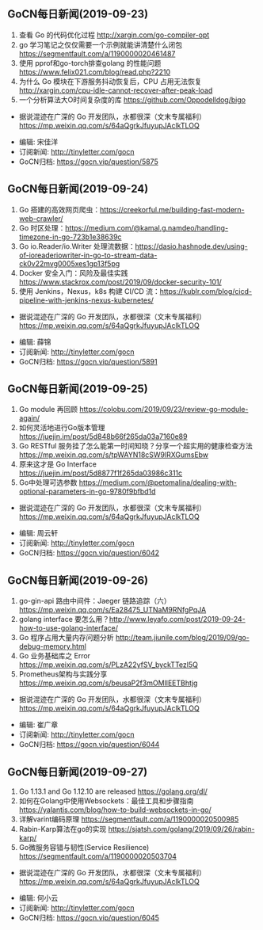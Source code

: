 ## GoCN每日新闻(2019-09-23)

1. 查看 Go 的代码优化过程 http://xargin.com/go-compiler-opt
2. go 学习笔记之仅仅需要一个示例就能讲清楚什么闭包 https://segmentfault.com/a/1190000020461487
3. 使用 pprof和go-torch排查golang 的性能问题 https://www.felix021.com/blog/read.php?2210
4. 为什么 Go 模块在下游服务抖动恢复后，CPU 占用无法恢复 http://xargin.com/cpu-idle-cannot-recover-after-peak-load
5. 一个分析算法大O时间复杂度的库 https://github.com/Oppodelldog/bigo

* 据说混迹在广深的 Go 开发团队，水都很深（文末专属福利）https://mp.weixin.qq.com/s/64aQgrkJfuyupJAclkTLOQ

- 编辑: 宋佳洋
- 订阅新闻: http://tinyletter.com/gocn
- GoCN归档: https://gocn.vip/question/5875

## GoCN每日新闻(2019-09-24)

1. Go 搭建的高效网页爬虫：https://creekorful.me/building-fast-modern-web-crawler/ 
2. Go 时区处理：https://medium.com/@kamal.g.namdeo/handling-timezone-in-go-723b1e38639c 
3. Go io.Reader/io.Writer 处理流数据：https://dasio.hashnode.dev/using-of-ioreaderiowriter-in-go-to-stream-data-ck0v22mvg0005xes1gp13f5pg 
4. Docker 安全入门：风险及最佳实践 https://www.stackrox.com/post/2019/09/docker-security-101/ 
5. 使用 Jenkins，Nexus，k8s 构建 CI/CD 流：https://kublr.com/blog/cicd-pipeline-with-jenkins-nexus-kubernetes/

* 据说混迹在广深的 Go 开发团队，水都很深（文末专属福利）https://mp.weixin.qq.com/s/64aQgrkJfuyupJAclkTLOQ

- 编辑: 薛锦
- 订阅新闻: http://tinyletter.com/gocn
- GoCN归档: https://gocn.vip/question/5891

## GoCN每日新闻(2019-09-25)

1. Go module 再回顾 https://colobu.com/2019/09/23/review-go-module-again/
2. 如何灵活地进行Go版本管理 https://juejin.im/post/5d848b66f265da03a7160e89
3. Go RESTful 服务挂了怎么能第一时间知晓？分享一个超实用的健康检查方法 https://mp.weixin.qq.com/s/tpWAYN18cSW9lRXGumsEbw
4. 原来这才是 Go Interface https://juejin.im/post/5d8877f1f265da03986c311c
5. Go中处理可选参数 https://medium.com/@petomalina/dealing-with-optional-parameters-in-go-9780f9bfbd1d

* 据说混迹在广深的 Go 开发团队，水都很深（文末专属福利）https://mp.weixin.qq.com/s/64aQgrkJfuyupJAclkTLOQ

- 编辑: 周云轩
- 订阅新闻: http://tinyletter.com/gocn
- GoCN归档: https://gocn.vip/question/6042

## GoCN每日新闻(2019-09-26)

1. go-gin-api 路由中间件：Jaeger 链路追踪（六）https://mp.weixin.qq.com/s/Ea28475_UTNaM9RNfgPqJA
2. golang interface 要怎么用？http://www.leyafo.com/post/2019-09-24-how-to-use-golang-interface/
3. Go 程序占用大量内存问题分析 http://team.jiunile.com/blog/2019/09/go-debug-memory.html
4. Go 业务基础库之 Error https://mp.weixin.qq.com/s/PLzA22yfSV_byckTTezl5Q
5. Prometheus架构与实践分享 https://mp.weixin.qq.com/s/beusaP2f3mOMIlEETBhtjg

* 据说混迹在广深的 Go 开发团队，水都很深（文末专属福利）https://mp.weixin.qq.com/s/64aQgrkJfuyupJAclkTLOQ

- 编辑: 崔广章
- 订阅新闻: http://tinyletter.com/gocn
- GoCN归档: https://gocn.vip/question/6044

## GoCN每日新闻(2019-09-27)

1. Go 1.13.1 and Go 1.12.10 are released https://golang.org/dl/
2. 如何在Golang中使用Websockets：最佳工具和步骤指南 https://yalantis.com/blog/how-to-build-websockets-in-go/
3. 详解varint编码原理 https://segmentfault.com/a/1190000020500985
4. Rabin-Karp算法在go的实现 https://sjatsh.com/golang/2019/09/26/rabin-karp/
5. Go微服务容错与韧性(Service Resilience) https://segmentfault.com/a/1190000020503704

* 据说混迹在广深的 Go 开发团队，水都很深（文末专属福利）https://mp.weixin.qq.com/s/64aQgrkJfuyupJAclkTLOQ

- 编辑: 何小云
- 订阅新闻: http://tinyletter.com/gocn
- GoCN归档: https://gocn.vip/question/6045

